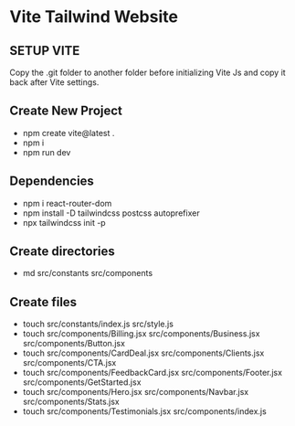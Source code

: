 # Vite Tailwind Website

## SETUP VITE
Copy the .git folder to another folder before initializing Vite Js and copy it back after Vite settings.

## Create New Project
- npm create vite@latest .
- npm i
- npm run dev

## Dependencies
- npm i react-router-dom
- npm install -D tailwindcss postcss autoprefixer
- npx tailwindcss init -p

## Create directories 
- md src/constants src/components

## Create files
- touch src/constants/index.js src/style.js
- touch src/components/Billing.jsx src/components/Business.jsx src/components/Button.jsx
- touch src/components/CardDeal.jsx src/components/Clients.jsx src/components/CTA.jsx
- touch src/components/FeedbackCard.jsx src/components/Footer.jsx src/components/GetStarted.jsx
- touch src/components/Hero.jsx src/components/Navbar.jsx src/components/Stats.jsx
- touch src/components/Testimonials.jsx src/components/index.js


